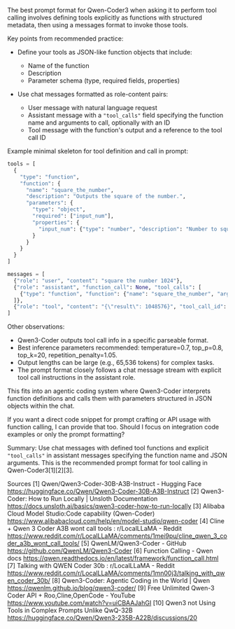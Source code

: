 The best prompt format for Qwen-Coder3 when asking it to perform tool calling involves defining tools explicitly as functions with structured metadata, then using a messages format to invoke those tools.

Key points from recommended practice:

- Define your tools as JSON-like function objects that include:
  - Name of the function
  - Description
  - Parameter schema (type, required fields, properties)

- Use chat messages formatted as role-content pairs:
  - User message with natural language request
  - Assistant message with a `"tool_calls"` field specifying the function name and arguments to call, optionally with an ID
  - Tool message with the function's output and a reference to the tool call ID

Example minimal skeleton for tool definition and call in prompt:

```python
tools = [
  {
    "type": "function",
    "function": {
      "name": "square_the_number",
      "description": "Outputs the square of the number.",
      "parameters": {
        "type": "object",
        "required": ["input_num"],
        "properties": {
          "input_num": {"type": "number", "description": "Number to square"}
        }
      }
    }
  }
]

messages = [
  {"role": "user", "content": "square the number 1024"},
  {"role": "assistant", "function_call": None, "tool_calls": [
    {"type": "function", "function": {"name": "square_the_number", "arguments": {"input_num": 1024}}, "id": "ID"}
  ]},
  {"role": "tool", "content": "{\"result\": 1048576}", "tool_call_id": "ID"}
]
```

Other observations:
- Qwen3-Coder outputs tool call info in a specific parseable format.
- Best inference parameters recommended: temperature=0.7, top_p=0.8, top_k=20, repetition_penalty=1.05.
- Output lengths can be large (e.g., 65,536 tokens) for complex tasks.
- The prompt format closely follows a chat message stream with explicit tool call instructions in the assistant role.

This fits into an agentic coding system where Qwen3-Coder interprets function definitions and calls them with parameters structured in JSON objects within the chat.

If you want a direct code snippet for prompt crafting or API usage with function calling, I can provide that too. Should I focus on integration code examples or only the prompt formatting? 

Summary: Use chat messages with defined tool functions and explicit `"tool_calls"` in assistant messages specifying the function name and JSON arguments. This is the recommended prompt format for tool calling in Qwen-Coder3[1][2][3].

Sources
[1] Qwen/Qwen3-Coder-30B-A3B-Instruct - Hugging Face https://huggingface.co/Qwen/Qwen3-Coder-30B-A3B-Instruct
[2] Qwen3-Coder: How to Run Locally | Unsloth Documentation https://docs.unsloth.ai/basics/qwen3-coder-how-to-run-locally
[3] Alibaba Cloud Model Studio:Code capability (Qwen-Coder) https://www.alibabacloud.com/help/en/model-studio/qwen-coder
[4] Cline + Qwen 3 Coder A3B wont call tools : r/LocalLLaMA - Reddit https://www.reddit.com/r/LocalLLaMA/comments/1mei9pu/cline_qwen_3_coder_a3b_wont_call_tools/
[5] QwenLM/Qwen3-Coder - GitHub https://github.com/QwenLM/Qwen3-Coder
[6] Function Calling - Qwen docs https://qwen.readthedocs.io/en/latest/framework/function_call.html
[7] Talking with QWEN Coder 30b : r/LocalLLaMA - Reddit https://www.reddit.com/r/LocalLLaMA/comments/1mn00j3/talking_with_qwen_coder_30b/
[8] Qwen3-Coder: Agentic Coding in the World | Qwen https://qwenlm.github.io/blog/qwen3-coder/
[9] Free Unlimited Qwen-3 Coder API + Roo,Cline,OpenCode - YouTube https://www.youtube.com/watch?v=uiCBAAJahGI
[10] Qwen3 not Using Tools in Complex Prompts Unlike QwQ-32B https://huggingface.co/Qwen/Qwen3-235B-A22B/discussions/20
